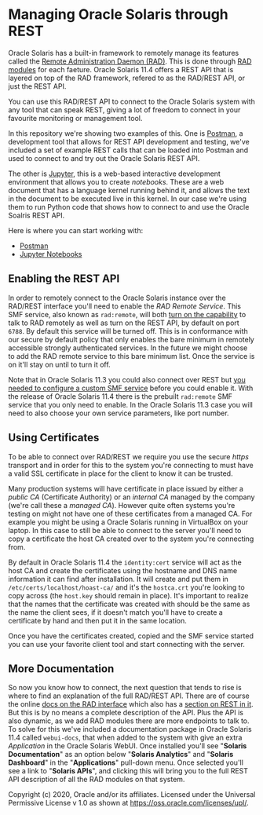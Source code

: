 # Managing Oracle Solaris through REST

Oracle Solaris has a built-in framework to remotely manage its features called the [Remote Administration Daemon (RAD)](https://docs.oracle.com/cd/E37838_01/html/E68270/gmfhf.html#scrolltoc). This is done through [RAD modules](https://docs.oracle.com/cd/E37838_01/html/E68270/gsdwb.html) for each faeture. Oracle Solaris 11.4 offers a REST API that is layered on top of the RAD framework, refered to as the RAD/REST API, or just the REST API.

You can use this RAD/REST API to connect to the Oracle Solaris system with any tool that can speak REST, giving a lot of freedom to connect in your favourite monitoring or management tool.

In this repository we're showing two examples of this. One is [Postman](https://www.postman.com), a development tool that allows for REST API development and testing, we've included a set of example REST calls that can be loaded into Postman and used to connect to and try out the Oracle Solaris REST API.

The other is [Jupyter](https://jupyter.org), this is a web-based interactive development environment that allows you to create *notebooks*. These are a web document that has a language kernel running behind it, and allows the text in the document to be executed live in this kernel. In our case we're using them to run Python code that shows how to connect to and use the Oracle Soalris REST API.

Here is where you can start working with:

- [Postman](/REST/Postman)
- [Jupyter Notebooks](/REST/python/notebooks)

## Enabling the REST API

In order to remotely connect to the Oracle Solaris instance over the RAD/REST interface you'll need to enable the *RAD Remote Service*. This SMF service,  also known as `rad:remote`, will both [turn on the capability](https://docs.oracle.com/cd/E88353_01/html/E72487/rad-8.html#REFMAN8rad-8) to talk to RAD remotely as well as turn on the REST API, by default on port `6788`. By default this service will be turned off. This is in conformance with our secure by default policy that only enables the bare minimum in remotely accessible strongly authenticated services. In the future we might choose to add the RAD remote service to this bare minimum list. Once the service is on it'll stay on until to turn it off.

Note that in Oracle Solaris 11.3 you could also connect over REST but [you needed to configure a custom SMF service](https://docs.oracle.com/cd/E53394_01/html/E54825/gpztv.html#scrolltoc) before you could enable it. With the release of Oracle Solaris 11.4 there is the prebuilt `rad:remote` SMF service that you only need to enable. In the Oracle Solaris 11.3 case you will need to also choose your own service parameters, like port number.

## Using Certificates

To be able to connect over RAD/REST we require you use the secure *https* transport and in order for this to the system you're connecting to must have a valid SSL certificate in place for the client to know it can be trusted. 

Many production systems will have certificate in place issued by either a *public CA* (Certificate Authority) or an *internal CA* managed by the company (we're call these a *managed CA*). However quite often systems you're testing on might not have one of these certificates from a managed CA. For example you might be using a Oracle Solaris running in VirtualBox on your laptop. In this case to still be able to connect to the server you'll need to copy a certificate the host CA created over to the system you're connecting from.

By default in Oracle Solaris 11.4 the `identity:cert` service will act as the host CA and create the certificates using the hostname and DNS name information it can find after installation. It will create and put them in `/etc/certs/localhost/hoast-ca/` and it's the `hostca.crt` you're looking to copy across (the `host.key` should remain in place). It's important to realize that the names that the certificate was created with should be the same as the name the client sees, if it doesn't match you'll have to create a certificate by hand and then put it in the same location.

Once you have the certificates created, copied and the SMF service started you can use your favorite client tool and start connecting with the server.

## More Documentation

So now you know how to connect, the next question that tends to rise is where to find an explanation of the full RAD/REST API. There are of course the online [docs on the RAD interface](https://docs.oracle.com/cd/E37838_01/html/E68270/index.html) which also has a [section on REST in it](https://docs.oracle.com/cd/E37838_01/html/E68270/gpzxz.html#scrolltoc). But this is by no means a complete description of the API. Plus the API is also dynamic, as we add RAD modules there are more endpoints to talk to. To solve for this we've included a documentation package in Oracle Solaris 11.4 called `webui-docs`, that when added to the system with give an extra *Application* in the Oracle Solaris WebUI. Once installed you'll see "**Solaris Documentation**" as an option below "**Solaris Analytics**" and "**Solaris Dashboard**" in the "**Applications**" pull-down menu. Once selected you'll see a link to "**Solaris APIs**", and clicking this will bring you to the full REST API description of all the RAD modules on that system.



Copyright (c) 2020, Oracle and/or its affiliates.
 Licensed under the Universal Permissive License v 1.0 as shown at <https://oss.oracle.com/licenses/upl/>.